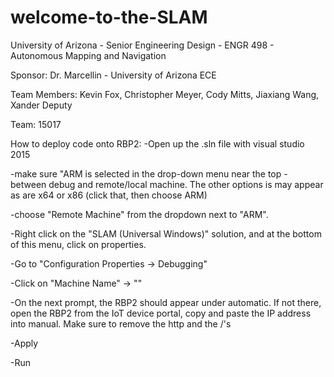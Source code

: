 # welcome-to-the-SLAM
University of Arizona - Senior Engineering Design - ENGR 498 - Autonomous Mapping and Navigation

Sponsor: Dr. Marcellin -  University of Arizona ECE

Team Members: Kevin Fox, Christopher Meyer, Cody Mitts, Jiaxiang Wang, Xander Deputy

Team: 15017

How to deploy code onto RBP2:
-Open up the .sln file with visual studio 2015

-make sure "ARM is selected in the drop-down menu near the top - between debug and remote/local machine. The other options is may appear
  as are x64 or x86 (click that, then choose ARM)
  
-choose "Remote Machine" from the dropdown next to "ARM".

-Right click on the "SLAM (Universal Windows)" solution, and at the bottom of this menu, click on properties.

-Go to "Configuration Properties -> Debugging"

-Click on "Machine Name" -> "<Locate>"

-On the next prompt, the RBP2 should appear under automatic. If not there, open the RBP2 from the IoT device portal, copy and paste the
  IP address into manual. Make sure to remove the http and the /'s
  
-Apply

-Run
